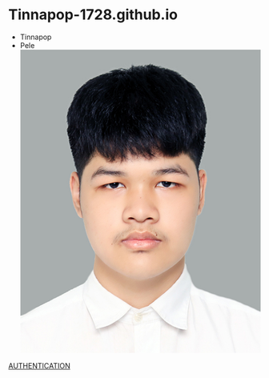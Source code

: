 # Tinnapop-1728.github.io
- Tinnapop
 - Pele
![My Picture](Nisitprofile.jpeg)

[AUTHENTICATION](authentication)
